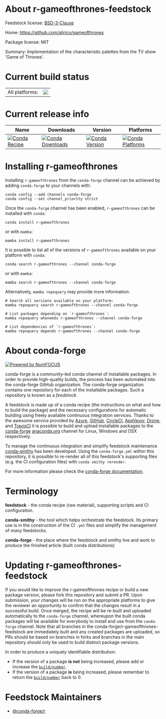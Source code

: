 About r-gameofthrones-feedstock
===============================

Feedstock license: [BSD-3-Clause](https://github.com/conda-forge/r-gameofthrones-feedstock/blob/main/LICENSE.txt)

Home: https://github.com/aljrico/gameofthrones

Package license: MIT

Summary: Implementation of the characteristic palettes from the TV show 'Game of Thrones'.

Current build status
====================


<table><tr><td>All platforms:</td>
    <td>
      <a href="https://dev.azure.com/conda-forge/feedstock-builds/_build/latest?definitionId=6490&branchName=main">
        <img src="https://dev.azure.com/conda-forge/feedstock-builds/_apis/build/status/r-gameofthrones-feedstock?branchName=main">
      </a>
    </td>
  </tr>
</table>

Current release info
====================

| Name | Downloads | Version | Platforms |
| --- | --- | --- | --- |
| [![Conda Recipe](https://img.shields.io/badge/recipe-r--gameofthrones-green.svg)](https://anaconda.org/conda-forge/r-gameofthrones) | [![Conda Downloads](https://img.shields.io/conda/dn/conda-forge/r-gameofthrones.svg)](https://anaconda.org/conda-forge/r-gameofthrones) | [![Conda Version](https://img.shields.io/conda/vn/conda-forge/r-gameofthrones.svg)](https://anaconda.org/conda-forge/r-gameofthrones) | [![Conda Platforms](https://img.shields.io/conda/pn/conda-forge/r-gameofthrones.svg)](https://anaconda.org/conda-forge/r-gameofthrones) |

Installing r-gameofthrones
==========================

Installing `r-gameofthrones` from the `conda-forge` channel can be achieved by adding `conda-forge` to your channels with:

```
conda config --add channels conda-forge
conda config --set channel_priority strict
```

Once the `conda-forge` channel has been enabled, `r-gameofthrones` can be installed with `conda`:

```
conda install r-gameofthrones
```

or with `mamba`:

```
mamba install r-gameofthrones
```

It is possible to list all of the versions of `r-gameofthrones` available on your platform with `conda`:

```
conda search r-gameofthrones --channel conda-forge
```

or with `mamba`:

```
mamba search r-gameofthrones --channel conda-forge
```

Alternatively, `mamba repoquery` may provide more information:

```
# Search all versions available on your platform:
mamba repoquery search r-gameofthrones --channel conda-forge

# List packages depending on `r-gameofthrones`:
mamba repoquery whoneeds r-gameofthrones --channel conda-forge

# List dependencies of `r-gameofthrones`:
mamba repoquery depends r-gameofthrones --channel conda-forge
```


About conda-forge
=================

[![Powered by
NumFOCUS](https://img.shields.io/badge/powered%20by-NumFOCUS-orange.svg?style=flat&colorA=E1523D&colorB=007D8A)](https://numfocus.org)

conda-forge is a community-led conda channel of installable packages.
In order to provide high-quality builds, the process has been automated into the
conda-forge GitHub organization. The conda-forge organization contains one repository
for each of the installable packages. Such a repository is known as a *feedstock*.

A feedstock is made up of a conda recipe (the instructions on what and how to build
the package) and the necessary configurations for automatic building using freely
available continuous integration services. Thanks to the awesome service provided by
[Azure](https://azure.microsoft.com/en-us/services/devops/), [GitHub](https://github.com/),
[CircleCI](https://circleci.com/), [AppVeyor](https://www.appveyor.com/),
[Drone](https://cloud.drone.io/welcome), and [TravisCI](https://travis-ci.com/)
it is possible to build and upload installable packages to the
[conda-forge](https://anaconda.org/conda-forge) [anaconda.org](https://anaconda.org/)
channel for Linux, Windows and OSX respectively.

To manage the continuous integration and simplify feedstock maintenance
[conda-smithy](https://github.com/conda-forge/conda-smithy) has been developed.
Using the ``conda-forge.yml`` within this repository, it is possible to re-render all of
this feedstock's supporting files (e.g. the CI configuration files) with ``conda smithy rerender``.

For more information please check the [conda-forge documentation](https://conda-forge.org/docs/).

Terminology
===========

**feedstock** - the conda recipe (raw material), supporting scripts and CI configuration.

**conda-smithy** - the tool which helps orchestrate the feedstock.
                   Its primary use is in the construction of the CI ``.yml`` files
                   and simplify the management of *many* feedstocks.

**conda-forge** - the place where the feedstock and smithy live and work to
                  produce the finished article (built conda distributions)


Updating r-gameofthrones-feedstock
==================================

If you would like to improve the r-gameofthrones recipe or build a new
package version, please fork this repository and submit a PR. Upon submission,
your changes will be run on the appropriate platforms to give the reviewer an
opportunity to confirm that the changes result in a successful build. Once
merged, the recipe will be re-built and uploaded automatically to the
`conda-forge` channel, whereupon the built conda packages will be available for
everybody to install and use from the `conda-forge` channel.
Note that all branches in the conda-forge/r-gameofthrones-feedstock are
immediately built and any created packages are uploaded, so PRs should be based
on branches in forks and branches in the main repository should only be used to
build distinct package versions.

In order to produce a uniquely identifiable distribution:
 * If the version of a package **is not** being increased, please add or increase
   the [``build/number``](https://docs.conda.io/projects/conda-build/en/latest/resources/define-metadata.html#build-number-and-string).
 * If the version of a package **is** being increased, please remember to return
   the [``build/number``](https://docs.conda.io/projects/conda-build/en/latest/resources/define-metadata.html#build-number-and-string)
   back to 0.

Feedstock Maintainers
=====================

* [@conda-forge/r](https://github.com/conda-forge/r/)

